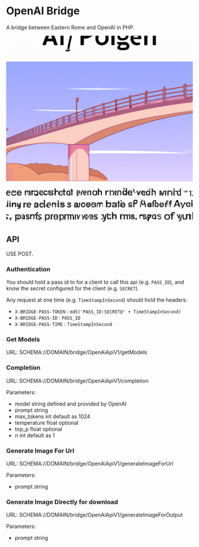 # OpenAI Bridge

A bridge between Eastern Rome and OpenAI in PHP.

![designed by OpenAI DALL-E](./docs/img.png)

## API

USE POST.

### Authentication

You should hold a pass id to for a client to call this api (e.g. `PASS_ID`),
and know the secret configured for the client (e.g. `SECRET`).

Any request at one time (e.g. `TimeStampInSecond`) should hold the headers:

* `X-BRIDGE-PASS-TOKEN` : `md5('PASS_ID:SECRET@' + TimeStampInSecond)`
* `X-BRIDGE-PASS-ID` : `PASS_ID`
* `X-BRIDGE-PASS-TIME` : `TimeStampInSecond`

### Get Models

URL: SCHEMA://DOMAIN/bridge/OpenAiApiV1/getModels

### Completion

URL: SCHEMA://DOMAIN/bridge/OpenAiApiV1/completion

Parameters:

* model string defined and provided by OpenAI
* prompt string
* max_tokens int default as 1024
* temperature float optional
* top_p float optional
* n int default as 1

### Generate Image For Url

URL: SCHEMA://DOMAIN/bridge/OpenAiApiV1/generateImageForUrl

Parameters:

* prompt string

### Generate Image Directly for download

URL: SCHEMA://DOMAIN/bridge/OpenAiApiV1/generateImageForOutput

Parameters:

* prompt string